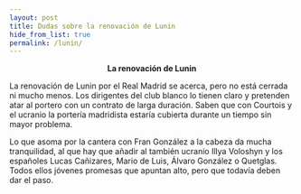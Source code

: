 ```yaml
---
layout: post
title: Dudas sobre la renovación de Lunin
hide_from_list: true
permalink: /lunin/
---
```

<center><b>La renovación de Lunin</b></center>

La renovación de Lunin por el Real Madrid se acerca, pero no está cerrada ni mucho menos. Los dirigentes del club blanco lo tienen claro y pretenden atar al portero con un contrato de larga duración. Saben que con Courtois y el ucranio la portería madridista estaría cubierta durante un tiempo sin mayor problema.

Lo que asoma por la cantera con Fran González a la cabeza da mucha tranquilidad, al que hay que añadir al también ucranio Illya Voloshyn y los españoles Lucas Cañizares, Mario de Luis, Álvaro González o Quetglas. Todos ellos jóvenes promesas que apuntan alto, pero que todavía deben dar el paso.
